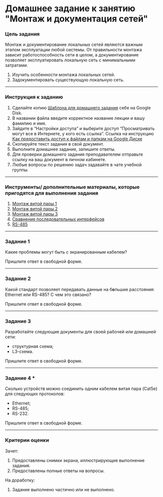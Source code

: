 # Домашнее задание к занятию "Монтаж и документация сетей"

### 

### Цель задания

Монтаж и документирование локальных сетей являются важным этапом эксплуатации любой системы. От правильности монтажа зависит работоспособность сети в целом, а документирование позволяет эксплуатировать локальную сеть с минимальными затратами.

1. Изучить особенности монтажа локальных сетей.
2. Задокументировать существующую локальную сеть.

------

### 

### Инструкция к заданию

1. Сделайте копию [Шаблона для домашнего задания](https://docs.google.com/document/d/1gyvqOpNMRlN2vG61H3WbdV_QFEM_kknc_DwM--6IRGY/edit?usp=sharing) себе на Google Disk.
2. В названии файла введите корректное название лекции и вашу фамилию и имя.
3. Зайдите в “Настройки доступа” и выберите доступ “Просматривать могут все в Интернете, у кого есть ссылка”. Ссылка на инструкцию [Как предоставить доступ к файлам и папкам на Google Диске](https://support.google.com/docs/answer/2494822?hl=ru&co=GENIE.Platform%3DDesktop)
4. Скопируйте текст задания в свой документ.
5. Выполните домашнее задание, запишите ответы.
6. Для проверки домашнего задания преподавателем отправьте ссылку на ваш документ в личном кабинете.
7. Любые вопросы по решению задач задавайте в чате учебной группы.

------

### 

### Инструменты/ дополнительные материалы, которые пригодятся для выполнения задания

1. [Монтаж витой пары 1](https://www.volta.com.ua/blog/kak-sdelat-pravilnyy-montazh-vitoy-pary/)
2. [Монтаж витой пары 2](https://slabo-tochka.by/prokladka-vitoy-pary/)
3. [Монтаж витой пары 3](https://habr.com/ru/post/83364/)
4. [Сравнение последовательных интерфейсов](https://ipc2u.ru/articles/prostye-resheniya/otlichiya-interfeysov-rs-232-rs-422-rs-485/ )
5. [RS-485](https://tech-geek.ru/network-command-line-utilities/)

------

### 

### Задание 1

Какие проблемы могут быть с экранированным кабелем?



Пришлите ответ в свободной форме.

------

### 

### Задание 2

Какой стандарт позволяет передавать данные на б**о**льшие расстояния: Ethernet или RS-485? С чем это связано?



Пришлите ответ в свободной форме.

------

### 

### Задание 3

Разработайте следующие документы для своей рабочей или домашней сети:

- структурная схема;
- L3-схема.



Пришлите ответ в свободной форме.

------

### 

### Задание 4 *

Сколько устройств можно соединить одним кабелем витая пара (Cat5e) для следующих протоколов:

- Ethernet;
- RS-485;
- RS-232.



Пришлите ответ в свободной форме.

------



### Критерии оценки

Зачет:

1. Предоставлены снимки экрана, иллюстрирующие выполнение задания.
2. Предоставлены полные ответы на вопросы.

На доработку:

1. Задание выполнено частично или не выполнено.
